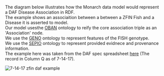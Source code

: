 The diagram below illustrates how the Monarch data model would represent a DAF Disease Association in RDF.  
The example shows an associaition between a between a ZFIN Fish and a Disease it is asserted to model.  
Our model usesthe [OBAN](https://github.com/EBISPOT/OBAN) ontology to reify the core association triple as an 'Association' node.  
We use the [GENO](https://github.com/monarch-initiative/GENO-ontology) ontology to represent features of the FISH genotype.  
We use the [SEPIO](https://github.com/monarch-initiative/SEPIO-ontology) ontology to represent provided evidnece and provenance information.  
The example here was taken from the DAF spec spreadsheet [here](https://docs.google.com/spreadsheets/d/1PrUI8CwV7AejBloWG2e6SNXEz_FSpCeMEwHhcKE9KmU/edit#gid=1006658200) (The record in Column Q as of 7-14-17).  

![7-14-17 zfin daf example](https://github.com/monarch-initiative/ingest-artifacts/blob/master/sources/DAF/7-14-17%20ZFIN%20DAF%20example.jpg)
